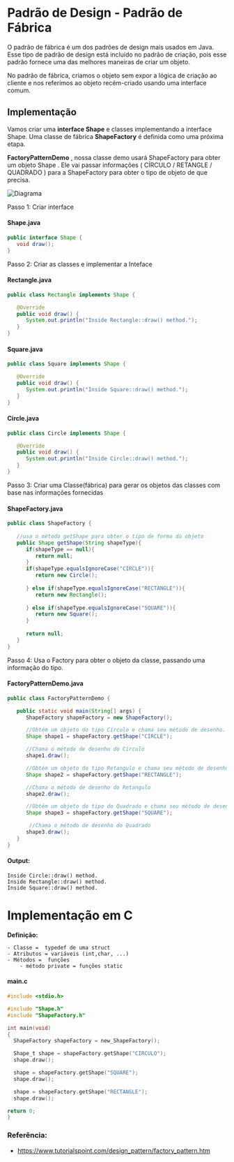 # 	Padrão de Design - Padrão de Fábrica 

O padrão de fábrica é um dos padrões de design mais usados ​​em Java. Esse tipo de padrão de design está incluído no padrão de criação, pois esse padrão fornece uma das melhores maneiras de criar um objeto.

No padrão de fábrica, criamos o objeto sem expor a lógica de criação ao cliente e nos referimos ao objeto recém-criado usando uma interface comum.

## Implementação

Vamos criar uma **interface Shape** e classes implementando a interface Shape. Uma classe de fábrica **ShapeFactory** é definida como uma próxima etapa.

**FactoryPatternDemo** , nossa classe demo usará ShapeFactory para obter um objeto Shape . Ele vai passar informações ( CÍRCULO / RETANGLE / QUADRADO ) para a ShapeFactory para obter o tipo de objeto de que precisa.

![Diagrama](https://www.tutorialspoint.com/design_pattern/images/factory_pattern_uml_diagram.jpg)

Passo 1: Criar interface
#### Shape.java
``` java
public interface Shape {
   void draw();
}
```

Passo 2: Criar as classes e implementar a Inteface
#### Rectangle.java
``` java
public class Rectangle implements Shape {

   @Override
   public void draw() {
      System.out.println("Inside Rectangle::draw() method.");
   }
}
```
#### Square.java
``` java
public class Square implements Shape {

   @Override
   public void draw() {
      System.out.println("Inside Square::draw() method.");
   }
}
```
#### Circle.java
``` java
public class Circle implements Shape {

   @Override
   public void draw() {
      System.out.println("Inside Circle::draw() method.");
   }
}
```
Passo 3: Criar uma Classe(fábrica) para gerar os objetos das classes com base nas informações fornecidas
#### ShapeFactory.java
``` java
public class ShapeFactory {
	
   //usa o método getShape para obter o tipo de forma do objeto
   public Shape getShape(String shapeType){
      if(shapeType == null){
         return null;
      }		
      if(shapeType.equalsIgnoreCase("CIRCLE")){
         return new Circle();
         
      } else if(shapeType.equalsIgnoreCase("RECTANGLE")){
         return new Rectangle();
         
      } else if(shapeType.equalsIgnoreCase("SQUARE")){
         return new Square();
      }
      
      return null;
   }
}
```
Passo 4: Usa o Factory para obter o objeto da classe, passando uma informação do tipo.

#### FactoryPatternDemo.java
``` java
public class FactoryPatternDemo {

   public static void main(String[] args) {
      ShapeFactory shapeFactory = new ShapeFactory();

      //Obtém um objeto do tipo Círculo e chama seu método de desenho.
      Shape shape1 = shapeFactory.getShape("CIRCLE");

      //Chama o método de desenho do Círculo
      shape1.draw();

      //Obtém um objeto do tipo Retangulo e chama seu método de desenho.
      Shape shape2 = shapeFactory.getShape("RECTANGLE");

      //Chama o método de desenho do Retangulo
      shape2.draw();

      //Obtém um objeto do tipo do Quadrado e chama seu método de desenho.
      Shape shape3 = shapeFactory.getShape("SQUARE");

       //Chama o método de desenho do Quadrado
      shape3.draw();
   }
}
```

#### Output:

``` 
Inside Circle::draw() method.
Inside Rectangle::draw() method.
Inside Square::draw() method.
```

# Implementação em C

 **Definição:**

    - Classe =  typedef de uma struct
    - Atributos = variáveis (int,char, ...)
    - Métodos =  funções
        - método private = funções static

#### main.c
``` C
#include <stdio.h>

#include "Shape.h"
#include "ShapeFactory.h"

int main(void)
{
  ShapeFactory shapeFactory = new_ShapeFactory();

  Shape_t shape = shapeFactory.getShape("CIRCULO");
  shape.draw();

  shape = shapeFactory.getShape("SQUARE");
  shape.draw();

  shape = shapeFactory.getShape("RECTANGLE");
  shape.draw();

return 0;
}
``` 


### Referência:
- https://www.tutorialspoint.com/design_pattern/factory_pattern.htm


